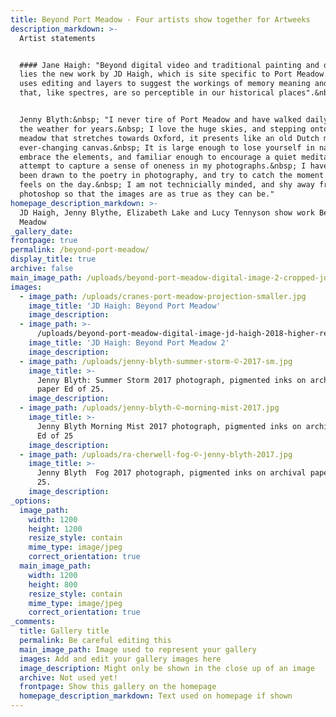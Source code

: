 ```yaml
---
title: Beyond Port Meadow - Four artists show together for Artweeks
description_markdown: >-
  Artist statements


  #### Jane Haigh: "Beyond digital video and traditional painting and drawing,
  lies the new work by JD Haigh, which is site specific to Port Meadow. Her work
  uses editing and layers to suggest the workings of memory meaning and time
  that, like spectres, are so perceptible in our historical places".&nbsp;


  Jenny Blyth:&nbsp; "I never tire of Port Meadow and have walked daily whatever
  the weather for years.&nbsp; I love the huge skies, and stepping onto the
  meadow that stretches towards Oxford, it presents like an old Dutch master, an
  ever-changing canvas.&nbsp; It is large enough to lose yourself in nature, to
  embrace the elements, and familiar enough to encourage a quiet meditation. I
  attempt to capture a sense of oneness in my photographs.&nbsp; I have always
  been drawn to the poetry in photography, and try to catch the moment as it
  feels on the day.&nbsp; I am not technicially minded, and shy away from
  photoshop so that the images are as true as they can be."
homepage_description_markdown: >-
  JD Haigh, Jenny Blythe, Elizabeth Lake and Lucy Tennyson show work Beyond Port
  Meadow
_gallery_date:
frontpage: true
permalink: /beyond-port-meadow/
display_title: true
archive: false
main_image_path: /uploads/beyond-port-meadow-digital-image-2-cropped-jd-haigh-2018.jpg
images:
  - image_path: /uploads/cranes-port-meadow-projection-smaller.jpg
    image_title: 'JD Haigh: Beyond Port Meadow'
    image_description:
  - image_path: >-
      /uploads/beyond-port-meadow-digital-image-jd-haigh-2018-higher-res-3x2-5inch.jpg
    image_title: 'JD Haigh: Beyond Port Meadow 2'
    image_description:
  - image_path: /uploads/jenny-blyth-summer-storm-©-2017-sm.jpg
    image_title: >-
      Jenny Blyth: Summer Storm 2017 photograph, pigmented inks on archival
      paper Ed of 25.
    image_description:
  - image_path: /uploads/jenny-blyth-©-morning-mist-2017.jpg
    image_title: >-
      Jenny Blyth Morning Mist 2017 photograph, pigmented inks on archival paper
      Ed of 25
    image_description:
  - image_path: /uploads/ra-cherwell-fog-©-jenny-blyth-2017.jpg
    image_title: >-
      Jenny Blyth  Fog 2017 photograph, pigmented inks on archival paper Ed of
      25.
    image_description:
_options:
  image_path:
    width: 1200
    height: 1200
    resize_style: contain
    mime_type: image/jpeg
    correct_orientation: true
  main_image_path:
    width: 1200
    height: 800
    resize_style: contain
    mime_type: image/jpeg
    correct_orientation: true
_comments:
  title: Gallery title
  permalink: Be careful editing this
  main_image_path: Image used to represent your gallery
  images: Add and edit your gallery images here
  image_description: Might only be shown in the close up of an image
  archive: Not used yet!
  frontpage: Show this gallery on the homepage
  homepage_description_markdown: Text used on homepage if shown
---
```


